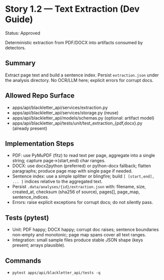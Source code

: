 # Story 1.2 — Text Extraction (Dev Guide)
Status: Approved

Deterministic extraction from PDF/DOCX into artifacts consumed by detectors.

## Summary
Extract page text and build a sentence index. Persist `extraction.json` under the analysis directory. No OCR/LLM here; explicit errors for corrupt docs.

## Allowed Repo Surface
- apps/api/blackletter_api/services/extraction.py
- apps/api/blackletter_api/services/storage.py (reuse)
- apps/api/blackletter_api/models/schemas.py (optional: artifact model)
- apps/api/blackletter_api/tests/unit/test_extraction_{pdf,docx}.py (already present)

## Implementation Steps
- PDF: use PyMuPDF (fitz) to read text per page, aggregate into a single string; capture page→(start,end) char ranges.
- DOCX: use docx2python (preferred) or python-docx fallback; flatten paragraphs; produce page map with single page if needed.
- Sentence index: use a simple splitter or blingfire; build `[ [start,end], ... ]` indices relative to the aggregated text.
- Persist `.data/analyses/{id}/extraction.json` with: filename, size, created_at, checksum (sha256 of source), pages[], page_map, sentence_indices.
- Errors: raise explicit exceptions for corrupt docs; do not silently pass.

## Tests (pytest)
- Unit: PDF happy; DOCX happy; corrupt doc raises; sentence boundaries non-empty and monotonic; page map spans cover all text ranges.
- Integration: small sample files produce stable JSON shape (keys present; arrays plausible).

## Commands
- `pytest apps/api/blackletter_api/tests -q`


